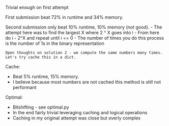 Trivial enough on first attempt

First submission beat 72% in runtime and 34% memory.

Second submission only beat 10% runtime, 10% memory (not good).
    - The attempt here was to find the largest X where 2 ^ X goes into i
    - From here do i - 2^X and repeat until i == 0
    - The number of times you do this process is the number of 1s in the binary representation

    Open thoughts on solution 2 - we compute the same numbers many times. Let's try cache this in a dict.


Cache:
- Beat 5% runtime, 15% memory.
- I believe because most numbers are not cached this method is still not performant



Optimal:
- Bitshifting - see optimal.py
- In the end fairly trivial leveraging caching and logical operations
- Caching in my original attempt was close but overly complex


